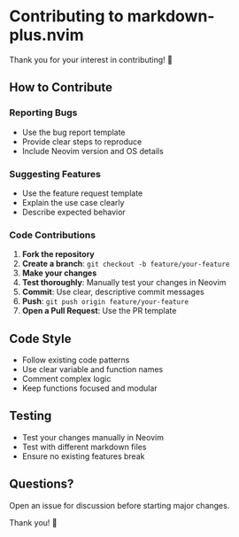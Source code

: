# Contributing to markdown-plus.nvim

Thank you for your interest in contributing! 🎉

## How to Contribute

### Reporting Bugs
- Use the bug report template
- Provide clear steps to reproduce
- Include Neovim version and OS details

### Suggesting Features
- Use the feature request template
- Explain the use case clearly
- Describe expected behavior

### Code Contributions

1. **Fork the repository**
2. **Create a branch**: `git checkout -b feature/your-feature`
3. **Make your changes**
4. **Test thoroughly**: Manually test your changes in Neovim
5. **Commit**: Use clear, descriptive commit messages
6. **Push**: `git push origin feature/your-feature`
7. **Open a Pull Request**: Use the PR template

## Code Style
- Follow existing code patterns
- Use clear variable and function names
- Comment complex logic
- Keep functions focused and modular

## Testing
- Test your changes manually in Neovim
- Test with different markdown files
- Ensure no existing features break

## Questions?
Open an issue for discussion before starting major changes.

Thank you! 🙏
